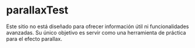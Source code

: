 # parallaxTest
Este sitio no está diseñado para ofrecer información útil ni funcionalidades avanzadas. Su único objetivo es servir como una herramienta de práctica para el efecto parallax.

